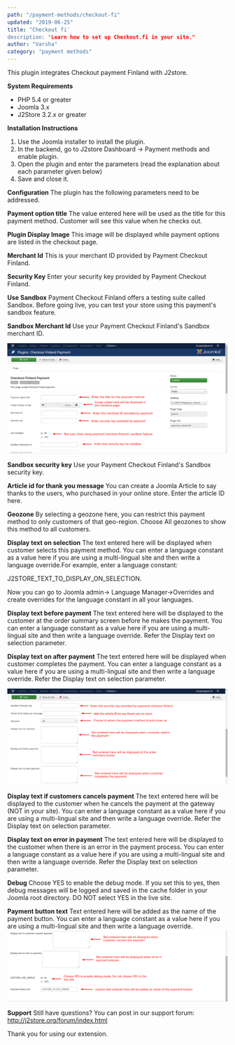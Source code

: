 ```yaml
---
path: "/payment-methods/checkout-fi"
updated: "2019-06-25"
title: "Checkout fi¨
description: "Learn how to set up Checkout.fi in your site."
author: "Varsha"
category: "payment methods"
---
```


This plugin integrates Checkout payment Finland with J2store.

**System Requirements**
* PHP 5.4 or greater
* Joomla 3.x
* J2Store 3.2.x or greater

**Installation Instructions**
1. Use the Joomla installer to install the plugin.
2. In the backend, go to J2store Dashboard -> Payment methods and enable plugin.
3. Open the plugin and enter the parameters (read the explanation about each parameter given below)
4. Save and close it.

**Configuration**
The plugin has the following parameters need to be addressed.

**Payment option title**
The value entered here will be used as the title for this payment method. Customer will see this value when he checks out.

**Plugin Display Image**
This image will be displayed while payment options are listed in the checkout page.

**Merchant Id**
This is your merchant ID provided by Payment Checkout Finland.

**Security Key**
Enter your security key provided by Payment Checkout Finland.

**Use Sandbox**
Payment Checkout Finland offers a testing suite called Sandbox. Before going live, you can test your store using this payment's sandbox feature.

**Sandbox Merchant Id**
Use your Payment Checkout Finland's Sandbox merchant ID.

![checkout](../../images/payment-methods/checkout-fi/checkout_payment_finlandone.png)

**Sandbox security key**
Use your Payment Checkout Finland's Sandbox security key.

**Article id for thank you message**
You can create a Joomla Article to say thanks to the users, who purchased in your online store. Enter the article ID here.

**Geozone**
By selecting a geozone here, you can restrict this payment method to only customers of that geo-region. Choose All geozones to show this method to all customers.

**Display text on selection**
The text entered here will be displayed when customer selects this payment method. You can enter a language constant as a value here if you are using a multi-lingual site and then write a language override.For example, enter a language constant:

J2STORE_TEXT_TO_DISPLAY_ON_SELECTION.

Now you can go to Joomla admin-> Language Manager->Overrides and create overrides for the language constant in all your languages.

**Display text before payment**
The text entered here will be displayed to the customer at the order summary screen before he makes the payment. You can enter a language constant as a value here if you are using a multi-lingual site and then write a language override. Refer the Display text on selection parameter.

**Display text on after payment**
The text entered here will be displayed when customer completes the payment.
You can enter a language constant as a value here if you are using a multi-lingual site and then write a language override. Refer the Display text on selection parameter.

![checkoutpayt](../../images/payment-methods/checkout-fi/checkout_payment_finlandtwo.png)

**Display text if customers cancels payment**
The text entered here will be displayed to the customer when he cancels the payment at the gateway (NOT in your site).
You can enter a language constant as a value here if you are using a multi-lingual site and then write a language override. Refer the Display text on selection parameter.

**Display text on error in payment**
The text entered here will be displayed to the customer when there is an error in the payment process.
You can enter a language constant as a value here if you are using a multi-lingual site and then write a language override. Refer the Display text on selection parameter.

**Debug**
Choose YES to enable the debug mode. If you set this to yes, then debug messages will be logged and saved in the cache folder in your Joomla root directory. DO NOT select YES in the live site.

**Payment button text**
Text entered here will be added as the name of the payment button.
You can enter a language constant as a value here if you are using a multi-lingual site and then write a language override.
\
![checkpay](../../images/payment-methods/checkout-fi/checkout_payment_finlandthree.png)


**Support**
Still have questions? You can post in our support forum: http://j2store.org/forum/index.html

Thank you for using our extension.

